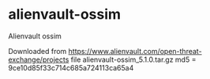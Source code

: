 alienvault-ossim
================

Alienvault ossim

Downloaded from https://www.alienvault.com/open-threat-exchange/projects file alienvault-ossim_5.1.0.tar.gz md5 =  9ce10d85f33c714c685a724113ca65a4
